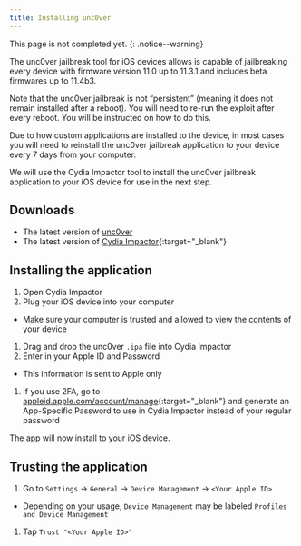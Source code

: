 ```yaml
---
title: Installing unc0ver
---
```


This page is not completed yet.
{: .notice--warning}

The unc0ver jailbreak tool for iOS devices allows is capable of jailbreaking every device with firmware version 11.0 up to 11.3.1 and includes beta firmwares up to 11.4b3.

Note that the unc0ver jailbreak is not “persistent” (meaning it does not remain installed after a reboot). You will need to re-run the exploit after every reboot. You will be instructed on how to do this.

Due to how custom applications are installed to the device, in most cases you will need to reinstall the unc0ver jailbreak application to your device every 7 days from your computer.

We will use the Cydia Impactor tool to install the unc0ver jailbreak application to your iOS device for use in the next step.

## Downloads

- The latest version of [unc0ver](https://github.com/pwn20wndstuff/Undecimus/raw/master/Resources/Undecimus.ipa)
- The latest version of [Cydia Impactor](http://www.cydiaimpactor.com/){:target="_blank"}

## Installing the application

1. Open Cydia Impactor
1. Plug your iOS device into your computer
  - Make sure your computer is trusted and allowed to view the contents of your device
1. Drag and drop the unc0ver `.ipa` file into Cydia Impactor
1. Enter in your Apple ID and Password
  - This information is sent to Apple only
1. If you use 2FA, go to [appleid.apple.com/account/manage](https://appleid.apple.com/account/manage){:target="_blank"} and generate an App-Specific Password to use in Cydia Impactor instead of your regular password

The app will now install to your iOS device.

## Trusting the application

1. Go to `Settings` -> `General` -> `Device Management` -> `<Your Apple ID>`
  - Depending on your usage, `Device Management` may be labeled `Profiles and Device Management`
1. Tap `Trust "<Your Apple ID>"`
